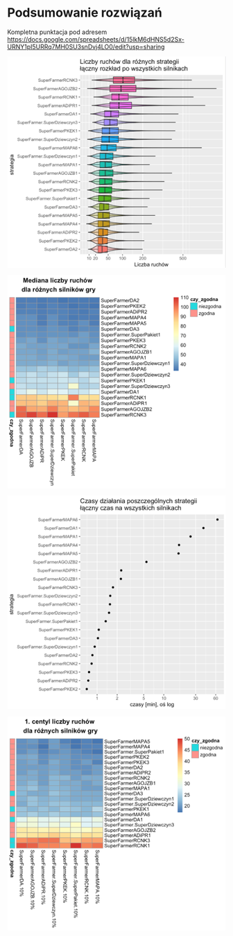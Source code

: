 # Podsumowanie rozwiązań

Kompletna punktacja pod adresem
https://docs.google.com/spreadsheets/d/15lkM6dHNS5d2Sx-URNY1pI5URRq7MH0SU3snDvj4LO0/edit?usp=sharing

![](rozkladLiczbyRuchow.png)

![](medianaLiczbyRuchowNaSilniki.png)

![](czasDzialaniaStrategii.png)

![](centyl1LiczbyRuchowNaSilniki.png)


